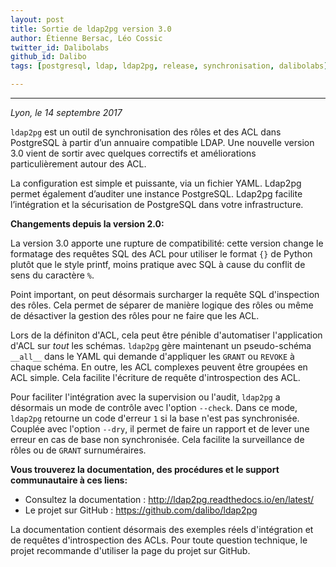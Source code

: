```yaml
---
layout: post
title: Sortie de ldap2pg version 3.0 
author: Étienne Bersac, Léo Cossic
twitter_id: Dalibolabs
github_id: Dalibo
tags: [postgresql, ldap, ldap2pg, release, synchronisation, dalibolabs]

---
```


---
*Lyon, le 14 septembre 2017*

`ldap2pg` est un outil de synchronisation des rôles et des ACL dans PostgreSQL à partir d’un annuaire compatible LDAP. Une nouvelle version 3.0 vient de sortir avec quelques correctifs et améliorations particulièrement autour des ACL.

La configuration est simple et puissante, via un fichier YAML. Ldap2pg permet également d’auditer une instance PostgreSQL. Ldap2pg facilite l’intégration et la sécurisation de PostgreSQL dans votre infrastructure.

<!--MORE-->

**Changements depuis la version 2.0:**

La version 3.0 apporte une rupture de compatibilité: cette version change le formatage des requêtes SQL des ACL pour utiliser le format `{}` de Python plutôt que le style printf, moins pratique avec SQL à cause du conflit de sens du caractère `%`.

Point important, on peut désormais surcharger la requête SQL d'inspection des rôles. Cela permet de séparer de manière logique des rôles ou même de désactiver la gestion des rôles pour ne faire que les ACL.

Lors de la définiton d'ACL, cela peut être pénible d'automatiser l'application d'ACL sur *tout* les schémas. `ldap2pg` gère maintenant un pseudo-schéma `__all__` dans le YAML qui demande d'appliquer les `GRANT` ou `REVOKE` à chaque schéma. En outre, les ACL complexes peuvent être groupées en ACL simple. Cela facilite l'écriture de requête d'introspection des ACL.

Pour faciliter l'intégration avec la supervision ou l'audit, `ldap2pg` a désormais un mode de contrôle avec l'option `--check`. Dans ce mode, `ldap2pg` retourne un code d'erreur `1` si la base n'est pas synchronisée. Couplée avec l'option `--dry`, il permet de faire un rapport et de lever une erreur en cas de base non synchronisée. Cela facilite la surveillance de rôles ou de `GRANT` surnuméraires.

__Vous trouverez la documentation, des procédures et le support communautaire à ces liens:__

* Consultez la documentation : http://ldap2pg.readthedocs.io/en/latest/
* Le projet sur GitHub : https://github.com/dalibo/ldap2pg

La documentation contient désormais des exemples réels d'intégration et de requêtes d'introspection des ACLs. Pour toute question technique, le projet recommande d'utiliser la page du projet sur GitHub.
